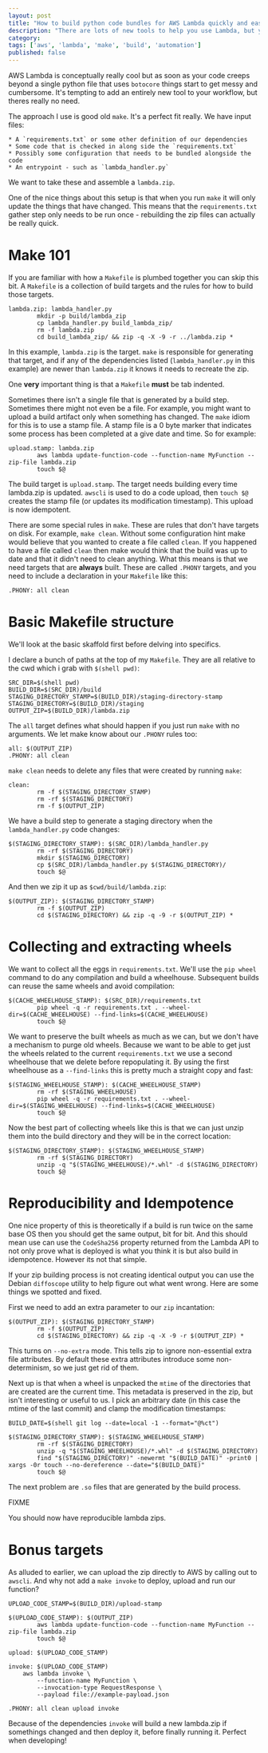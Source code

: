 ```yaml
---
layout: post
title: "How to build python code bundles for AWS Lambda quickly and easily"
description: "There are lots of new tools to help you use Lambda, but you probably don't need them"
category:
tags: ['aws', 'lambda', 'make', 'build', 'automation']
published: false
---
```

AWS Lambda is conceptually really cool but as soon as your code creeps beyond a single python file that uses `botocore` things start to get messy and cumbersome. It's tempting to add an entirely new tool to your workflow, but theres really no need.

The approach I use is good old `make`. It's a perfect fit really. We have input files:

    * A `requirements.txt` or some other definition of our dependencies
    * Some code that is checked in along side the `requirements.txt`
    * Possibly some configuration that needs to be bundled alongside the code
    * An entrypoint - such as `lambda_handler.py`

We want to take these and assemble a `lambda.zip`.

One of the nice things about this setup is that when you run `make` it will only update the things that have changed. This means that the `requirements.txt` gather step only needs to be run once - rebuilding the zip files can actually be really quick.

# Make 101

If you are familiar with how a `Makefile` is plumbed together you can skip this bit. A `Makefile` is a collection of build targets and the rules for how to build those targets.

    lambda.zip: lambda_handler.py
            mkdir -p build/lambda_zip
            cp lambda_handler.py build_lambda_zip/
            rm -f lambda.zip
            cd build_lambda_zip/ && zip -q -X -9 -r ../lambda.zip *

In this example, `lambda.zip` is the target. `make` is responsible for generating that target, and if any of the dependencies listed (`lambda_handler.py` in this example) are newer than `lambda.zip` it knows it needs to recreate the zip.

One **very** important thing is that a `Makefile` **must** be tab indented.

Sometimes there isn't a single file that is generated by a build step. Sometimes there might not even be a file. For example, you might want to upload a build artifact only when something has changed. The `make` idiom for this is to use a stamp file. A stamp file is a 0 byte marker that indicates some process has been completed at a give date and time. So for example:

    upload.stamp: lambda.zip
            aws lambda update-function-code --function-name MyFunction --zip-file lambda.zip
            touch $@

The build target is `upload.stamp`. The target needs building every time lambda.zip is updated. `awscli` is used to do a code upload, then `touch $@` creates the stamp file (or updates its modification timestamp). This upload is now idempotent.

There are some special rules in `make`. These are rules that don't have targets on disk. For example, `make clean`. Without some configuration hint make would believe that you wanted to create a file called `clean`. If you happened to have a file called `clean` then make would think that the build was up to date and that it didn't need to clean anything. What this means is that we need targets that are **always** built. These are called `.PHONY` targets, and you need to include a declaration in your `Makefile` like this:

    .PHONY: all clean


# Basic Makefile structure

We'll look at the basic skaffold first before delving into specifics.

I declare a bunch of paths at the top of my `Makefile`. They are all relative to the cwd which i grab with `$(shell pwd)`:

    SRC_DIR=$(shell pwd)
    BUILD_DIR=$(SRC_DIR)/build
    STAGING_DIRECTORY_STAMP=$(BUILD_DIR)/staging-directory-stamp
    STAGING_DIRECTORY=$(BUILD_DIR)/staging
    OUTPUT_ZIP=$(BUILD_DIR)/lambda.zip

The `all` target defines what should happen if you just run `make` with no arguments. We let make know about our `.PHONY` rules too:

    all: $(OUTPUT_ZIP)
    .PHONY: all clean

`make clean` needs to delete any files that were created by running `make`:

    clean:
            rm -f $(STAGING_DIRECTORY_STAMP)
            rm -rf $(STAGING_DIRECTORY)
            rm -f $(OUTPUT_ZIP)

We have a build step to generate a staging directory when the `lambda_handler.py` code changes:

    $(STAGING_DIRECTORY_STAMP): $(SRC_DIR)/lambda_handler.py
            rm -rf $(STAGING_DIRECTORY)
            mkdir $(STAGING_DIRECTORY)
            cp $(SRC_DIR)/lambda_handler.py $(STAGING_DIRECTORY)/
            touch $@

And then we zip it up as `$cwd/build/lambda.zip`:

    $(OUTPUT_ZIP): $(STAGING_DIRECTORY_STAMP)
            rm -f $(OUTPUT_ZIP)
            cd $(STAGING_DIRECTORY) && zip -q -9 -r $(OUTPUT_ZIP) *


# Collecting and extracting wheels

We want to collect all the eggs in `requirements.txt`. We'll use the `pip wheel` command to do any compilation and build a wheelhouse. Subsequent builds can reuse the same wheels and avoid compilation:

    $(CACHE_WHEELHOUSE_STAMP): $(SRC_DIR)/requirements.txt
            pip wheel -q -r requirements.txt . --wheel-dir=$(CACHE_WHEELHOUSE) --find-links=$(CACHE_WHEELHOUSE)
            touch $@

We want to preserve the built wheels as much as we can, but we don't have a mechanism to purge old wheels. Because we want to be able to get just the wheels related to the current `requirements.txt` we use a second wheelhouse that we delete before repopulating it. By using the first wheelhouse as a `--find-links` this is pretty much a straight copy and fast:

    $(STAGING_WHEELHOUSE_STAMP): $(CACHE_WHEELHOUSE_STAMP)
            rm -rf $(STAGING_WHEELHOUSE)
            pip wheel -q -r requirements.txt . --wheel-dir=$(STAGING_WHEELHOUSE) --find-links=$(CACHE_WHEELHOUSE)
            touch $@

Now the best part of collecting wheels like this is that we can just unzip them into the build directory and they will be in the correct location:

    $(STAGING_DIRECTORY_STAMP): $(STAGING_WHEELHOUSE_STAMP)
            rm -rf $(STAGING_DIRECTORY)
            unzip -q "$(STAGING_WHEELHOUSE)/*.whl" -d $(STAGING_DIRECTORY)
            touch $@



# Reproducibility and Idempotence

One nice property of this is theoretically if a build is run twice on the same base OS then you should get the same output, bit for bit. And this should mean use can use the `CodeSha256` property returned from the Lambda API to not only prove what is deployed is what you think it is but also build in idempotence. However its not that simple.

If your zip building process is not creating identical output you can use the Debian `diffoscope` utility to help figure out what went wrong. Here are some things we spotted and fixed.

First we need to add an extra parameter to our `zip` incantation:

    $(OUTPUT_ZIP): $(STAGING_DIRECTORY_STAMP)
            rm -f $(OUTPUT_ZIP)
            cd $(STAGING_DIRECTORY) && zip -q -X -9 -r $(OUTPUT_ZIP) *

This turns on `--no-extra` mode. This tells zip to ignore non-essential extra file attributes. By default these extra attributes introduce some non-determinism, so we just get rid of them.

Next up is that when a wheel is unpacked the `mtime` of the directories that are created are the current time. This metadata is preserved in the zip, but isn't interesting or useful to us. I pick an arbitrary date (in this case the mtime of the last commit) and clamp the modification timestamps:

    BUILD_DATE=$(shell git log --date=local -1 --format="@%ct")

    $(STAGING_DIRECTORY_STAMP): $(STAGING_WHEELHOUSE_STAMP)
            rm -rf $(STAGING_DIRECTORY)
            unzip -q "$(STAGING_WHEELHOUSE)/*.whl" -d $(STAGING_DIRECTORY)
            find "$(STAGING_DIRECTORY)" -newermt "$(BUILD_DATE)" -print0 | xargs -0r touch --no-dereference --date="$(BUILD_DATE)"
            touch $@

The next problem are `.so` files that are generated by the build process.

FIXME

You should now have reproducible lambda zips.

# Bonus targets

As alluded to earlier, we can upload the zip directly to AWS by calling out to `awscli`. And why not add a `make invoke` to deploy, upload and run our function?

    UPLOAD_CODE_STAMP=$(BUILD_DIR)/upload-stamp

    $(UPLOAD_CODE_STAMP): $(OUTPUT_ZIP)
            aws lambda update-function-code --function-name MyFunction --zip-file lambda.zip
            touch $@

    upload: $(UPLOAD_CODE_STAMP)

    invoke: $(UPLOAD_CODE_STAMP)
        aws lambda invoke \
            --function-name MyFunction \
            --invocation-type RequestResponse \
            --payload file://example-payload.json

    .PHONY: all clean upload invoke

Because of the dependencies `invoke` will build a new lambda.zip if somethings changed and then deploy it, before finally running it. Perfect when developing!
